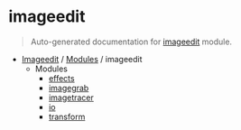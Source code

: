 # imageedit

> Auto-generated documentation for [imageedit](../../imageedit/__init__.py) module.

- [Imageedit](../README.md#imageedit-index) / [Modules](../README.md#imageedit-modules) / imageedit
    - Modules
        - [effects](effects.md#effects)
        - [imagegrab](imagegrab.md#imagegrab)
        - [imagetracer](imagetracer.md#imagetracer)
        - [io](io.md#io)
        - [transform](transform.md#transform)
